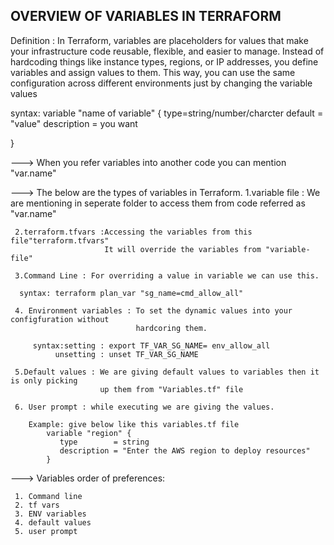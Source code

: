 ## OVERVIEW OF VARIABLES IN TERRAFORM ##

Definition : In Terraform, variables are placeholders for values that make your      infrastructure code   reusable, flexible, and easier to manage.
   Instead of hardcoding things like instance types, regions, or IP addresses, you define variables and assign values to them. This way, you can use the same configuration across different environments just by changing the variable values

syntax:  variable "name of variable" {
           type=string/number/charcter
           default = "value"
           description = you want
         
}

---> When you refer variables into another code you can mention "var.name"

---> The below are the types of variables in Terraform.
     1.variable file : We are mentioning in seperate folder to access them from 
                       code referred as "var.name"

     2.terraform.tfvars :Accessing the variables from this file"terraform.tfvars"
                         It will override the variables from "variable-file"

     3.Command Line : For overriding a value in variable we can use this.

      syntax: terraform plan_var "sg_name=cmd_allow_all"

     4. Environment variables : To set the dynamic values into your configfuration without
                                hardcoring them.

         syntax:setting : export TF_VAR_SG_NAME= env_allow_all
              unsetting : unset TF_VAR_SG_NAME

     5.Default values : We are giving default values to variables then it is only picking 
                        up them from "Variables.tf" file

     6. User prompt : while executing we are giving the values.

        Example: give below like this variables.tf file
            variable "region" {
               type        = string
               description = "Enter the AWS region to deploy resources"
            }

---> Variables order of preferences:

     1. Command line
     2. tf vars
     3. ENV variables
     4. default values
     5. user prompt


     